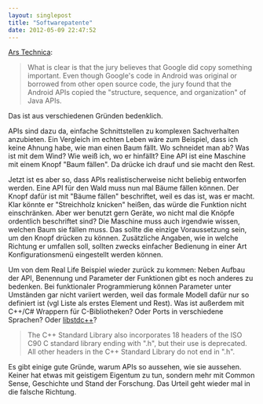 ```yaml
---
layout: singlepost
title: "Softwarepatente"
date: 2012-05-09 22:47:52
---
```

[Ars Technica](http://arstechnica.com/tech-policy/news/2012/05/jury-rules-google-violated-copyright-law-google-moves-for-mistrial.ars):
>What is clear is that the jury believes that Google did copy something important. Even though Google's code in Android was original or borrowed from other open source code, the jury found that the Android APIs copied the "structure, sequence, and organization" of Java APIs.

Das ist aus verschiedenen Gründen bedenklich.

APIs sind dazu da, einfache Schnittstellen zu komplexen Sachverhalten anzubieten. Ein Vergleich im echten Leben wäre zum Beispiel, dass ich keine Ahnung habe, wie man einen Baum fällt. Wo schneidet man ab? Was ist mit dem Wind? Wie weiß ich, wo er hinfällt? Eine API ist eine Maschine mit einem Knopf "Baum fällen". Da drücke ich drauf und sie macht den Rest.

Jetzt ist es aber so, dass APIs realistischerweise nicht beliebig entworfen werden. Eine API für den Wald muss nun mal Bäume fällen können. Der Knopf dafür ist mit "Bäume fällen" beschriftet, weil es das ist, was er macht. Klar könnte er "Streichholz knicken" heißen, das würde die Funktion nicht einschränken. Aber wer benutzt gern Geräte, wo nicht mal die Knöpfe ordentlich beschriftet sind? Die Maschine muss auch irgendwie wissen, welchen Baum sie fällen muss. Das sollte die einzige Voraussetzung sein, um den Knopf drücken zu können. Zusätzliche Angaben, wie in welche Richtung er umfallen soll, sollten zwecks einfacher Bedienung in einer Art Konfigurationsmenü eingestellt werden können.

Um von dem Real Life Beispiel wieder zurück zu kommen: Neben Aufbau der API, Benennung und Parameter der Funktionen gibt es noch anderes zu bedenken. Bei funktionaler Programmierung können Parameter unter Umständen gar nicht variiert werden, weil das formale Modell dafür nur so definiert ist (vgl Liste als erstes Element und Rest). Was ist außerdem mit C++/C# Wrappern für C-Bibliotheken? Oder Ports in verschiedene Sprachen? Oder [libstdc++](http://en.wikipedia.org/wiki/Libstdc%2B%2B")?

>The C++ Standard Library also incorporates 18 headers of the ISO C90 C standard library ending with ".h", but their use is deprecated. All other headers in the C++ Standard Library do not end in ".h".

Es gibt einige gute Gründe, warum APIs so aussehen, wie sie aussehen. Keiner hat etwas mit geistigem Eigentum zu tun, sondern mehr mit Common Sense, Geschichte und Stand der Forschung. Das Urteil geht wieder mal in die falsche Richtung.